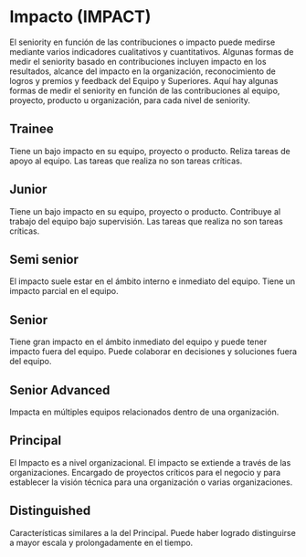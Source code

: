 # Impacto (IMPACT)
El seniority en función de las contribuciones o impacto puede medirse mediante varios indicadores cualitativos y cuantitativos. Algunas formas de medir el seniority basado en contribuciones incluyen impacto en los resultados, alcance del impacto en la organización, reconocimiento de logros y premios y feedback del Equipo y Superiores. Aquí hay algunas formas de medir el seniority en función de las contribuciones al equipo, proyecto, producto u organización, para cada nivel de seniority.

## Trainee

Tiene un bajo impacto en su equipo, proyecto o producto. Reliza tareas de apoyo al equipo. Las tareas que realiza no son tareas críticas.

## Junior

Tiene un bajo impacto en su equipo, proyecto o producto. Contribuye al trabajo del equipo bajo supervisión. Las tareas que realiza no son tareas críticas.

## Semi senior

El impacto suele estar en el ámbito interno e inmediato del equipo. Tiene un impacto parcial en el equipo.

## Senior

Tiene gran impacto en el ámbito inmediato del equipo y puede tener impacto fuera del equipo. Puede colaborar en decisiones y soluciones fuera del equipo.

## Senior Advanced

Impacta en múltiples equipos relacionados dentro de una organización. 

## Principal

El Impacto es a nivel organizacional. El impacto se extiende a través de las organizaciones. Encargado de proyectos críticos para el negocio y para establecer la visión técnica para una organización o varias organizaciones.

## Distinguished

Características similares a la del Principal. Puede haber logrado distinguirse a mayor escala y prolongadamente en el tiempo.

